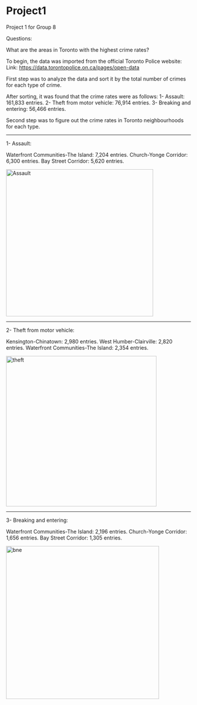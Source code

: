 # Project1
Project 1 for Group 8

Questions:

What are the areas in Toronto with the highest crime rates?

To begin, the data was imported from the official Toronto Police website:
Link: https://data.torontopolice.on.ca/pages/open-data

First step was to analyze the data and sort it by the total number of crimes for each type of crime.

After sorting, it was found that the crime rates were as follows:
1- Assault: 161,833 entries.
2- Theft from motor vehicle: 76,914 entries.
3- Breaking and entering: 56,466 entries.


Second step was to figure out the crime rates in Toronto neighbourhoods for each type.

___________________________________________________________________________________________

1- Assault:

Waterfront Communities-The Island:	7,204 entries.
Church-Yonge Corridor:	6,300 entries.
Bay Street Corridor:	5,620 entries.

<img width="401" alt="Assault" src="https://user-images.githubusercontent.com/117491346/217983320-155f2713-5d77-490d-902a-8dc693584676.png">

___________________________________________________________________________________________

2- Theft from motor vehicle:

Kensington-Chinatown:	2,980 entries.
West Humber-Clairville:	2,820 entries.
Waterfront Communities-The Island:	2,354 entries.

<img width="410" alt="theft" src="https://user-images.githubusercontent.com/117491346/217983237-91604332-e3b4-41c8-8074-fd132b3b7eca.png">

___________________________________________________________________________________________

3- Breaking and entering:

Waterfront Communities-The Island:	2,196 entries.
Church-Yonge Corridor:	1,656 entries.
Bay Street Corridor:	1,305 entries.

<img width="417" alt="bne" src="https://user-images.githubusercontent.com/117491346/217983189-674d5dc7-197c-4f12-9db1-615f302b3c8c.png">


